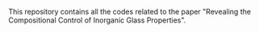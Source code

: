 This repository contains all the codes related to the paper "Revealing the Compositional Control of Inorganic Glass Properties".
